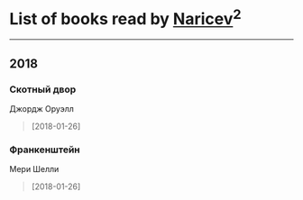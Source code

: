 # List of books read by [Naricev](https://plus.google.com/u/0/107090515204537133928/)<sup>2</sup>
---

## 2018

### Скотный двор
Джордж Оруэлл
> [2018-01-26] 


### Франкенштейн
Мери Шелли
> [2018-01-26] 




